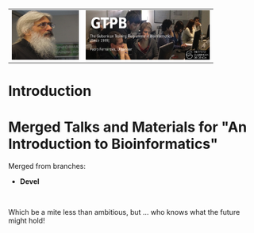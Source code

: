 <table style="width:100%">
  <tr>
    <td><img src="./Images/15046812.png" alt="yay" height="100" width="135">
    </td>
    <td><img src="./Images/GTPB2015logo.png" alt="yay" height="100" width="250">
    </td>
  <tr/>
</table>


# Introduction

<h1>Merged Talks and Materials for "An Introduction to Bioinformatics"</h1>

Merged from branches:<br>

<ul>
  <li>
    <b>Devel</b>
  </li>
</ul><br>

Which be a mite less than ambitious, but ... who knows what the future might hold!
